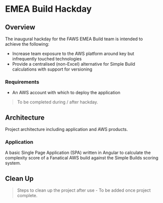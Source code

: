 # EMEA Build Hackday

## Overview
The inaugural hackday for the FAWS EMEA Build team is intended to achieve the following:

* Increase team exposure to the AWS platform around key but infrequently touched technologies
* Provide a centralised (non-Excel) alternative for Simple Build calculations with support for versioning  

### Requirements

* An AWS account with which to deploy the application

> To be completed during  / after hackday.

## Architecture
Project architecture including application and AWS products. 

### Application
A basic Single Page Application (SPA) written in Angular to calculate the complexity score of a Fanatical AWS build against the Simple Builds scoring system.

## Clean Up

> Steps to clean up the project after use - To be added once project complete.